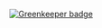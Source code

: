 

[![Greenkeeper badge](https://badges.greenkeeper.io/JustinBeckwith/express-material-quickstart.svg)](https://greenkeeper.io/)